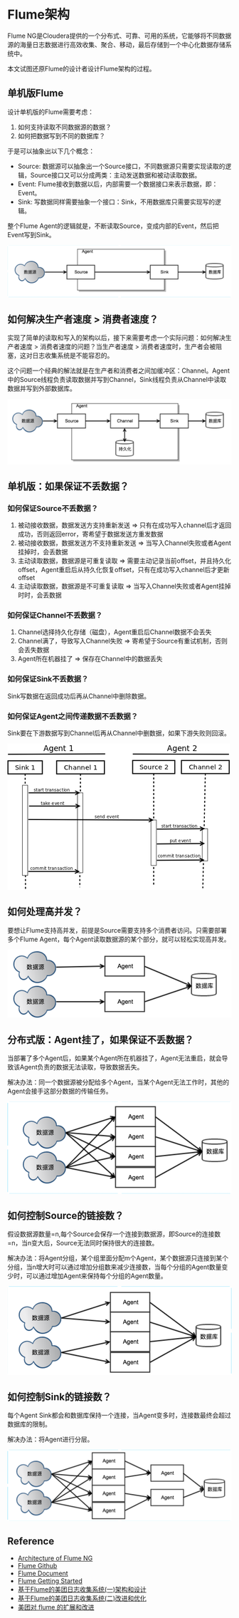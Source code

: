 # Flume架构

Flume NG是Cloudera提供的一个分布式、可靠、可用的系统，它能够将不同数据源的海量日志数据进行高效收集、聚合、移动，最后存储到一个中心化数据存储系统中。

本文试图还原Flume的设计者设计Flume架构的过程。

## 单机版Flume
设计单机版的Flume需要考虑：
 1. 如何支持读取不同数据源的数据？
 2. 如何把数据写到不同的数据库？

于是可以抽象出以下几个概念：
- Source: 数据源可以抽象出一个Source接口，不同数据源只需要实现读取的逻辑，Source接口又可以分成两类：主动发送数据和被动读取数据。
- Event: Flume接收到数据以后，内部需要一个数据接口来表示数据，即：Event。
- Sink: 写数据同样需要抽象一个接口：Sink，不用数据库只需要实现写的逻辑。

整个Flume Agent的逻辑就是，不断读取Source，变成内部的Event，然后把Event写到Sink。

![](../../../images/flume/flume1.png)

## 如何解决生产者速度 > 消费者速度？
实现了简单的读取和写入的架构以后，接下来需要考虑一个实际问题：如何解决生产者速度 > 消费者速度的问题？当生产者速度 > 消费者速度时，生产者会被阻塞，这对日志收集系统是不能容忍的。

这个问题一个经典的解法就是在生产者和消费者之间加缓冲区：Channel。Agent中的Source线程负责读取数据并写到Channel，Sink线程负责从Channel中读取数据并写到外部数据库。

![](../../../images/flume/flume2.png)

## 单机版：如果保证不丢数据？

### 如何保证Source不丢数据？
1. 被动接收数据，数据发送方支持重新发送 => 只有在成功写入channel后才返回成功，否则返回error，寄希望于数据发送方重发数据
2. 被动接收数据，数据发送方不支持重新发送 => 当写入Channel失败或者Agent挂掉时，会丢数据
3. 主动读取数据，数据源是可重复读取 => 需要主动记录当前offset，并且持久化offset，Agent重启后从持久化恢复offset，只有在成功写入channel后才更新offset
4. 主动读取数据，数据源是不可重复读取 => 当写入Channel失败或者Agent挂掉时时，会丢数据

### 如何保证Channel不丢数据？
1. Channel选择持久化存储（磁盘），Agent重启后Channel数据不会丢失
2. Channel满了，导致写入Channel失败 => 寄希望于Source有重试机制，否则会丢失数据
3. Agent所在机器挂了 => 保存在Channel中的数据丢失

### 如何保证Sink不丢数据？
Sink写数据在返回成功后再从Channel中删除数据。

### 如何保证Agent之间传递数据不丢数据？
Sink要在下游数据写到Channel后再从Channel中删数据，如果下游失败则回滚。

![](../../../images/flume/flume_transaction.png)

## 如何处理高并发？
要想让Flume支持高并发，前提是Source需要支持多个消费者访问。只需要部署多个Flume Agent，每个Agent读取数据源的某个部分，就可以轻松实现高并发。

![](../../../images/flume/flume3.png)

## 分布式版：Agent挂了，如果保证不丢数据？
当部署了多个Agent后，如果某个Agent所在机器挂了，Agent无法重启，就会导致该Agent负责的数据无法读取，导致数据丢失。

解决办法：同一个数据源被分配给多个Agent，当某个Agent无法工作时，其他的Agent会接手这部分数据的传输任务。

![](../../../images/flume/flume4.png)

## 如何控制Source的链接数？
假设数据源数量=n,每个Source会保存一个连接到数据源，即Source的连接数=n，当n变大后，Source无法同时保持很大的连接数。

解决办法：将Agent分组，某个组里面分配m个Agent，某个数据源只连接到某个分组，当n增大时可以通过增加分组数来减少连接数，当每个分组的Agent数量变少时，可以通过增加Agent来保持每个分组的Agent数量。

![](../../../images/flume/flume5.png)

## 如何控制Sink的链接数？
每个Agent Sink都会和数据库保持一个连接，当Agent变多时，连接数最终会超过数据库的限制。

解决办法：将Agent进行分层。

![](../../../images/flume/flume6.png)

## Reference
- [Architecture of Flume NG](https://blogs.apache.org/flume/entry/flume_ng_architecture)
- [Flume Github](https://github.com/apache/flume)
- [Flume Document](https://cwiki.apache.org/confluence/display/FLUME/Home;jsessionid=E7F7666DFE67BDEF020D03A64A845F62)
- [Flume Getting Started](https://cwiki.apache.org/confluence/display/FLUME/Getting+Started)
- [基于Flume的美团日志收集系统(一)架构和设计](http://tech.meituan.com/mt-log-system-arch.html)
- [基于Flume的美团日志收集系统(二)改进和优化](http://tech.meituan.com/mt-log-system-optimization.html)
- [美团对 flume 的扩展和改进](https://github.com/javachen/mt-flume)
